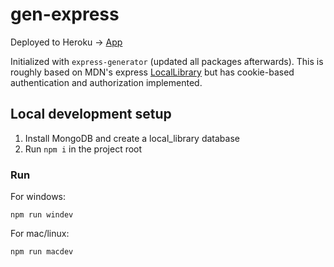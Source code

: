 # gen-express

Deployed to Heroku -> [App](https://gen-express.herokuapp.com/)  

Initialized with `express-generator` (updated all packages afterwards). This is roughly based on MDN's express [LocalLibrary](https://github.com/mdn/express-locallibrary-tutorial/tree/master) but has cookie-based authentication and authorization implemented.

## Local development setup

1. Install MongoDB and create a local_library database
2. Run `npm i` in the project root

### Run

For windows:

```
npm run windev
```

For mac/linux:

```
npm run macdev
```
